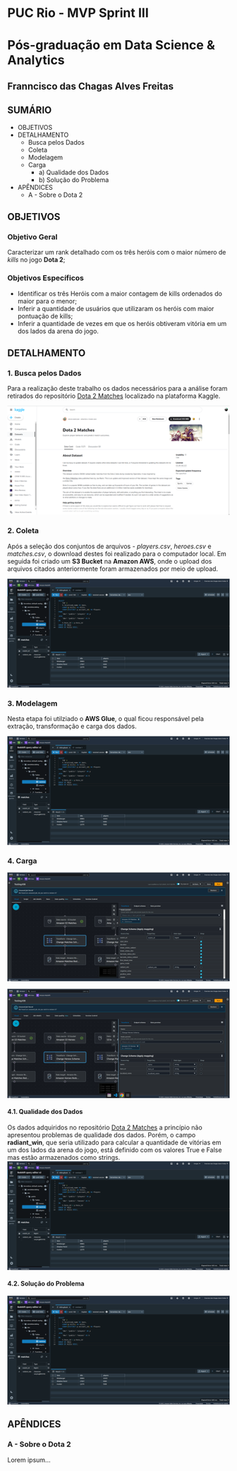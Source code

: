 # PUC Rio - MVP Sprint III
# Pós-graduação em Data Science & Analytics
## Franncisco das Chagas Alves Freitas
## SUMÁRIO

- OBJETIVOS
- DETALHAMENTO
  - Busca pelos Dados
  - Coleta
  - Modelagem
  - Carga
      - a) Qualidade dos Dados
      - b) Solução do Problema
- APÊNDICES
  - A - Sobre o Dota 2

## OBJETIVOS
### Objetivo Geral
Caracterizar um rank detalhado com os três heróis com o maior número de *kills* no jogo **Dota 2**;

### Objetivos Específicos
- Identificar os três Heróis com a maior contagem de kills ordenados do maior para o menor;
- Inferir a quantidade de usuários que utilizaram os heróis com maior pontuação de kills;
- Inferir a quantidade de vezes em que os heróis obtiveram vitória em um dos lados da arena do jogo.

## DETALHAMENTO

### 1. Busca pelos Dados

Para a realização deste trabalho os dados necessários para a análise foram retirados do repositório [Dota 2 Matches](https://www.kaggle.com/datasets/devinanzelmo/dota-2-matches) localizado na plataforma Kaggle.

![](https://github.com/sunfreitas/puc-rio-mvp-iii-data-science-analytics/blob/main/Screenshot%20from%202023-10-01%2023-47-00.png)

### 2. Coleta

Após a seleção dos conjuntos de arquivos - *players.csv*, *heroes.csv* e *matches.csv*, o download destes foi realizado para o computador local. Em seguida foi criado um **S3 Bucket** na **Amazon AWS**, onde o upload dos arquivos citados anteriormente foram armazenados por meio de upload.

![Resultado Final](https://github.com/sunfreitas/puc-rio-mvp-iii-data-science-analytics/blob/main/Screenshot%20from%202023-10-01%2022-58-39.png)

### 3. Modelagem
Nesta etapa foi utilziado o **AWS Glue**, o qual ficou responsável pela extração, transformação e carga dos dados.

![Resultado Final](https://github.com/sunfreitas/puc-rio-mvp-iii-data-science-analytics/blob/main/Screenshot%20from%202023-10-01%2022-58-39.png)

### 4. Carga

![Resultado Final](https://github.com/sunfreitas/puc-rio-mvp-iii-data-science-analytics/blob/main/Screenshot%20from%202023-10-01%2022-59-55.png)


![](https://github.com/sunfreitas/puc-rio-mvp-iii-data-science-analytics/blob/main/Screenshot%20from%202023-10-01%2023-00-02.png)

#### 4.1. Qualidade dos Dados

Os dados adquiridos no repositório [Dota 2 Matches](https://www.kaggle.com/datasets/devinanzelmo/dota-2-matches) a princípio não apresentou problemas de qualidade dos dados. Porém, o campo 
**radiant_win**, que seria utilizado para calcular a quantidade de vitórias em um dos lados da arena do jogo, está definido com os valores True e False mas estão armazenados como strings.
![Resultado Final](https://github.com/sunfreitas/puc-rio-mvp-iii-data-science-analytics/blob/main/Screenshot%20from%202023-10-01%2022-58-39.png)
#### 4.2. Solução do Problema

![Resultado Final](https://github.com/sunfreitas/puc-rio-mvp-iii-data-science-analytics/blob/main/Screenshot%20from%202023-10-01%2022-58-39.png)

## APÊNDICES

### A - Sobre o Dota 2

Lorem ipsum...
